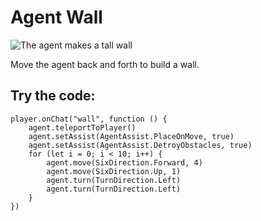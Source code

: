 # Agent Wall

![The agent makes a tall wall](/static/mods/agent-wall.jpg)

Move the agent back and forth to build a wall.

## Try the code:

```blocks
player.onChat("wall", function () {
    agent.teleportToPlayer()
    agent.setAssist(AgentAssist.PlaceOnMove, true)
    agent.setAssist(AgentAssist.DetroyObstacles, true)
    for (let i = 0; i < 10; i++) {
        agent.move(SixDirection.Forward, 4)
        agent.move(SixDirection.Up, 1)
        agent.turn(TurnDirection.Left)
        agent.turn(TurnDirection.Left)
    }
})
```